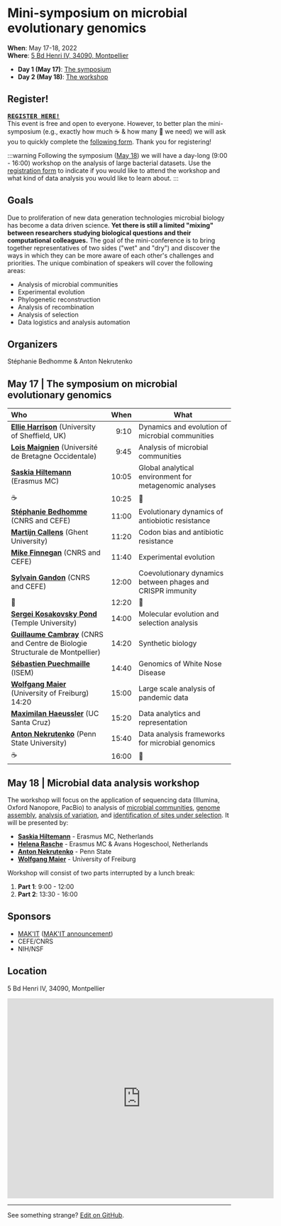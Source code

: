 # Mini-symposium on microbial evolutionary genomics

**When**: May 17-18, 2022<br>
**Where**: [5 Bd Henri IV, 34090, Montpellier](https://goo.gl/maps/vrEE9yvcBSjj2yR28)

- **Day 1 (May 17)**: [The symposium](#May-17--The-symposium-on-microbial-evolutionary-genomics)
- **Day 2 (May 18)**: [The workshop](#May-18--Microbial-data-analysis-workshop)

## Register!


**<kbd>[REGISTER HERE!](https://forms.gle/WM3skmRYFheqyTw89)</kbd>**<br>
This event is free and open to everyone. However, to better plan the mini-symposium (e.g., exactly how much :coffee: & how many :croissant: we need) we will ask you to quickly complete the [following form](https://forms.gle/WM3skmRYFheqyTw89). Thank you for registering! 

:::warning
Following the symposium ([May 18]((#May-18--Microbial-data-analysis-workshop))) we will have a day-long (9:00 - 16:00) workshop on the analysis of large bacterial datasets. Use the [registration form]((https://forms.gle/WM3skmRYFheqyTw89)) to indicate if you would like to attend the workshop and what kind of data analysis you would like to learn about.
:::

## Goals

Due to proliferation of new data generation technologies microbial biology has become a data driven science. **Yet there is still a limited "mixing" between researchers studying biological questions and their computational colleagues.** The goal of the mini-conference is to bring together representatives of two sides ("wet" and "dry") and discover the ways in which they can be more aware of each other's challenges and priorities. The unique combination of speakers will cover the following areas:

- Analysis of microbial communities
- Experimental evolution
- Phylogenetic reconstruction
- Analysis of recombination
- Analysis of selection
- Data logistics and analysis automation


## Organizers 

Stéphanie Bedhomme  & Anton Nekrutenko

## May 17 | The symposium on microbial evolutionary genomics

| Who | When | What |
|:-----|------:|------|
|[**Ellie Harrison**](https://www.sheffield.ac.uk/biosciences/people/academic-staff/ellie-harrison) (University of Sheffield, UK) | 9:10 | Dynamics and evolution of microbial communities |
| [**Lois Maignien**](http://pagesperso.univ-brest.fr/~maignien/contact.html) (Université de Bretagne Occidentale) | 9:45 | Analysis of microbial communities
| [**Saskia Hiltemann**](https://training.galaxyproject.org/hall-of-fame/shiltemann/) (Erasmus MC) | 10:05 | Global analytical environment for metagenomic analyses |
| :coffee: | 10:25 | :croissant: |
| [**Stéphanie Bedhomme**](https://www.cefe.cnrs.fr/fr/recherche/ee/gee/800-c/2721-stephanie-bedhomme) (CNRS and CEFE) | 11:00 | Evolutionary dynamics of antiobiotic resistance |
| [**Martijn Callens**](https://www.ugent.be/bw/foodscience/en/research/faculty/matijn-callens.htm)  (Ghent University) | 11:20  | Codon bias and antibiotic resistance
| [**Mike Finnegan**](https://www.cefe.cnrs.fr/fr/recherche/ee/gee/803-doc/4043-michael-finnegan) (CNRS and CEFE) | 11:40 | Experimental evolution |
| [**Sylvain Gandon**](https://evolepid.cefe.cnrs.fr/people.php?name=gandon) (CNRS and CEFE) | 12:00 | Coevolutionary dynamics between phages and CRISPR immunity |
| :baguette_bread: | 12:20 | :cake: |
| [**Sergei Kosakovsky Pond**](https://igem.temple.edu/people/person/e266d9a5b7f043109baecc3c340491f6) (Temple University) | 14:00 | Molecular evolution and selection analysis |
| [**Guillaume Cambray**](http://www.cbs.cnrs.fr/index.php/fr/personnel?PERS=Guillaume%20Cambray) (CNRS and Centre de Biologie Structurale de Montpellier) | 14:20 | Synthetic biology |
| [**Sébastien Puechmaille**](https://isem-evolution.fr/en/membre/puechmaille/) (ISEM) | 14:40 | Genomics of White Nose Disease 
| [**Wolfgang Maier**](https://github.com/wm75) (University of Freiburg) 14:20 | 15:00 | Large scale analysis of pandemic data |
| [**Maximilan Haeussler**](https://engineering.ucsc.edu/people/max) (UC Santa Cruz) | 15:20 | Data analytics and representation |
| [**Anton Nekrutenko**](https://nekrut.bx.psu.edu) (Penn State University) | 15:40 | Data analysis frameworks for microbial genomics |
| :coffee: | 16:00 | :croissant: |

## May 18 | Microbial data analysis workshop

The workshop will focus on the application of sequencing data (Illumina, Oxford Nanopore, PacBio) to analysis of [microbial communities](https://training.galaxyproject.org/training-material/topics/metagenomics/), [genome assembly](https://training.galaxyproject.org/training-material/search?query=assembly), [analysis of variation](https://training.galaxyproject.org/training-material/topics/variant-analysis/tutorials/sars-cov-2-variant-discovery/tutorial.html), and [identification of sites under selection](https://stevenweaver.github.io/hyphy-site/tutorials/current-release-tutorial/). It will be presented by:

- [**Saskia Hiltemann**](https://training.galaxyproject.org/hall-of-fame/shiltemann/) - Erasmus MC, Netherlands
- [**Helena Rasche**](https://training.galaxyproject.org/hall-of-fame/hexylena/) -  Erasmus MC & Avans Hogeschool, Netherlands
- [**Anton Nekrutenko**](https://nekrut.bx.psu.edu) - Penn State
- [**Wolfgang Maier**](https://github.com/wm75) - University of Freiburg

Workshop will consist of two parts interrupted by a lunch break:

1. **Part 1**: 9:00 - 12:00
2. **Part 2**: 13:30 - 16:00


## Sponsors

- [MAK'IT](https://muse.edu.umontpellier.fr/en/muse-i-site/international/makit-home/) ([MAK'IT announcement](https://muse.edu.umontpellier.fr/en/2022/05/04/anton-nekrutenkos-event-microbial-evolutionary-genomics-and-data-analysis-17-18-may-2022/))
- CEFE/CNRS
- NIH/NSF

## Location

 5 Bd Henri IV, 34090, Montpellier

<iframe src="https://www.google.com/maps/embed?pb=!1m18!1m12!1m3!1d2888.597574975549!2d3.871250652132275!3d43.61491997902024!2m3!1f0!2f0!3f0!3m2!1i1024!2i768!4f13.1!3m3!1m2!1s0x12b6af067c067241%3A0xb66b83e8f6bed7ce!2s5%20Bd%20Henri%20IV%2C%2034090%20Montpellier!5e0!3m2!1sen!2sfr!4v1650355069040!5m2!1sen!2sfr" width="600" height="450" style="border:0;" allowfullscreen="" loading="lazy" referrerpolicy="no-referrer-when-downgrade"></iframe>

-----

See something strange? [Edit on GitHub](https://github.com/nekrut/msmg). 







